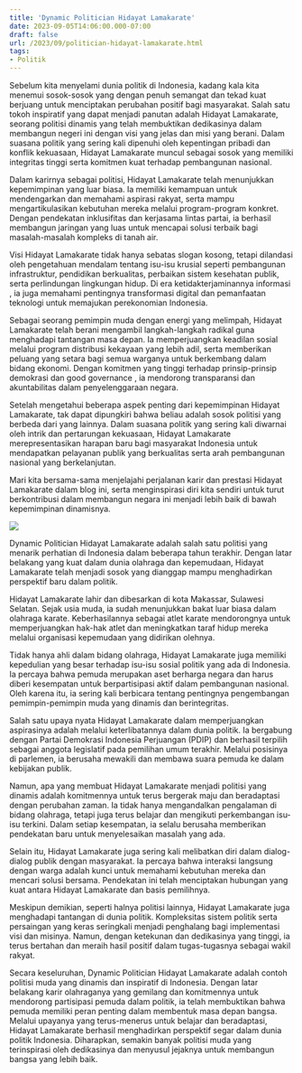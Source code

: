 ```yaml
---
title: 'Dynamic Politician Hidayat Lamakarate'
date: 2023-09-05T14:06:00.000-07:00
draft: false
url: /2023/09/politician-hidayat-lamakarate.html
tags: 
- Politik
---
```


  

Sebelum kita menyelami dunia politik di Indonesia, kadang kala kita menemui sosok-sosok yang dengan penuh semangat dan tekad kuat berjuang untuk menciptakan perubahan positif bagi masyarakat. Salah satu tokoh inspiratif yang dapat menjadi panutan adalah Hidayat Lamakarate, seorang politisi dinamis yang telah membuktikan dedikasinya dalam membangun negeri ini dengan visi yang jelas dan misi yang berani. Dalam suasana politik yang sering kali dipenuhi oleh kepentingan pribadi dan konflik kekuasaan, Hidayat Lamakarate muncul sebagai sosok yang memiliki integritas tinggi serta komitmen kuat terhadap pembangunan nasional.

  

Dalam karirnya sebagai politisi, Hidayat Lamakarate telah menunjukkan kepemimpinan yang luar biasa. Ia memiliki kemampuan untuk mendengarkan dan memahami aspirasi rakyat, serta mampu mengartikulasikan kebutuhan mereka melalui program-program konkret. Dengan pendekatan inklusifitas dan kerjasama lintas partai, ia berhasil membangun jaringan yang luas untuk mencapai solusi terbaik bagi masalah-masalah kompleks di tanah air.

  

Visi Hidayat Lamakarate tidak hanya sebatas slogan kosong, tetapi dilandasi oleh pengetahuan mendalam tentang isu-isu krusial seperti pembangunan infrastruktur, pendidikan berkualitas, perbaikan sistem kesehatan publik, serta perlindungan lingkungan hidup. Di era ketidakterjaminannya informasi , ia juga memahami pentingnya transformasi digital dan pemanfaatan teknologi untuk memajukan perekonomian Indonesia.

  

Sebagai seorang pemimpin muda dengan energi yang melimpah, Hidayat Lamakarate telah berani mengambil langkah-langkah radikal guna menghadapi tantangan masa depan. Ia memperjuangkan keadilan sosial melalui program distribusi kekayaan yang lebih adil, serta memberikan peluang yang setara bagi semua warganya untuk berkembang dalam bidang ekonomi. Dengan komitmen yang tinggi terhadap prinsip-prinsip demokrasi dan good governance , ia mendorong transparansi dan akuntabilitas dalam penyelenggaraan negara.

  

Setelah mengetahui beberapa aspek penting dari kepemimpinan Hidayat Lamakarate, tak dapat dipungkiri bahwa beliau adalah sosok politisi yang berbeda dari yang lainnya. Dalam suasana politik yang sering kali diwarnai oleh intrik dan pertarungan kekuasaan, Hidayat Lamakarate merepresentasikan harapan baru bagi masyarakat Indonesia untuk mendapatkan pelayanan publik yang berkualitas serta arah pembangunan nasional yang berkelanjutan.

  

Mari kita bersama-sama menjelajahi perjalanan karir dan prestasi Hidayat Lamakarate dalam blog ini, serta menginspirasi diri kita sendiri untuk turut berkontribusi dalam membangun negara ini menjadi lebih baik di bawah kepemimpinan dinamisnya.

  

![](https://i1.wp.com/nuansapos.com/wp-content/uploads/2019/07/hidayat-lamakarate.jpg?fit=640%2C506&ssl=1)

  

Dynamic Politician Hidayat Lamakarate adalah salah satu politisi yang menarik perhatian di Indonesia dalam beberapa tahun terakhir. Dengan latar belakang yang kuat dalam dunia olahraga dan kepemudaan, Hidayat Lamakarate telah menjadi sosok yang dianggap mampu menghadirkan perspektif baru dalam politik.

  

Hidayat Lamakarate lahir dan dibesarkan di kota Makassar, Sulawesi Selatan. Sejak usia muda, ia sudah menunjukkan bakat luar biasa dalam olahraga karate. Keberhasilannya sebagai atlet karate mendorongnya untuk memperjuangkan hak-hak atlet dan meningkatkan taraf hidup mereka melalui organisasi kepemudaan yang didirikan olehnya.

  

Tidak hanya ahli dalam bidang olahraga, Hidayat Lamakarate juga memiliki kepedulian yang besar terhadap isu-isu sosial politik yang ada di Indonesia. Ia percaya bahwa pemuda merupakan aset berharga negara dan harus diberi kesempatan untuk berpartisipasi aktif dalam pembangunan nasional. Oleh karena itu, ia sering kali berbicara tentang pentingnya pengembangan pemimpin-pemimpin muda yang dinamis dan berintegritas.

  

Salah satu upaya nyata Hidayat Lamakarate dalam memperjuangkan aspirasinya adalah melalui keterlibatannya dalam dunia politik. Ia bergabung dengan Partai Demokrasi Indonesia Perjuangan (PDIP) dan berhasil terpilih sebagai anggota legislatif pada pemilihan umum terakhir. Melalui posisinya di parlemen, ia berusaha mewakili dan membawa suara pemuda ke dalam kebijakan publik.

  

Namun, apa yang membuat Hidayat Lamakarate menjadi politisi yang dinamis adalah komitmennya untuk terus bergerak maju dan beradaptasi dengan perubahan zaman. Ia tidak hanya mengandalkan pengalaman di bidang olahraga, tetapi juga terus belajar dan mengikuti perkembangan isu-isu terkini. Dalam setiap kesempatan, ia selalu berusaha memberikan pendekatan baru untuk menyelesaikan masalah yang ada.

  

Selain itu, Hidayat Lamakarate juga sering kali melibatkan diri dalam dialog-dialog publik dengan masyarakat. Ia percaya bahwa interaksi langsung dengan warga adalah kunci untuk memahami kebutuhan mereka dan mencari solusi bersama. Pendekatan ini telah menciptakan hubungan yang kuat antara Hidayat Lamakarate dan basis pemilihnya.

  

Meskipun demikian, seperti halnya politisi lainnya, Hidayat Lamakarate juga menghadapi tantangan di dunia politik. Kompleksitas sistem politik serta persaingan yang keras seringkali menjadi penghalang bagi implementasi visi dan misinya. Namun, dengan ketekunan dan dedikasinya yang tinggi, ia terus bertahan dan meraih hasil positif dalam tugas-tugasnya sebagai wakil rakyat.

  

Secara keseluruhan, Dynamic Politician Hidayat Lamakarate adalah contoh politisi muda yang dinamis dan inspiratif di Indonesia. Dengan latar belakang karir olahraganya yang gemilang dan komitmennya untuk mendorong partisipasi pemuda dalam politik, ia telah membuktikan bahwa pemuda memiliki peran penting dalam membentuk masa depan bangsa. Melalui upayanya yang terus-menerus untuk belajar dan beradaptasi, Hidayat Lamakarate berhasil menghadirkan perspektif segar dalam dunia politik Indonesia. Diharapkan, semakin banyak politisi muda yang terinspirasi oleh dedikasinya dan menyusul jejaknya untuk membangun bangsa yang lebih baik.